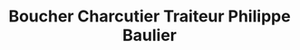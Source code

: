 ---
title: "Boucher Charcutier Traiteur Philippe Baulier"
url: /orchamps/boucher-charcutier-traiteur-philippe-baulier/
shop: boucherie
---